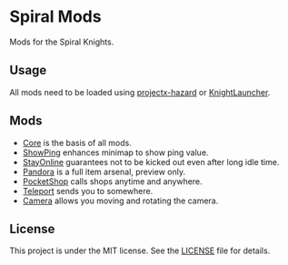 # Spiral Mods

Mods for the Spiral Knights.

## Usage

All mods need to be loaded using [projectx-hazard](https://github.com/spiralstudio/projectx-hazard) or [KnightLauncher](https://github.com/lucasluqui/KnightLauncher).

## Mods

- [Core](core) is the basis of all mods.
- [ShowPing](showping) enhances minimap to show ping value.
- [StayOnline](stayonline) guarantees not to be kicked out even after long idle time.
- [Pandora](pandora) is a full item arsenal, preview only.
- [PocketShop](pocketshop) calls shops anytime and anywhere.
- [Teleport](teleport) sends you to somewhere.
- [Camera](camera) allows you moving and rotating the camera.

## License

This project is under the MIT license. See the [LICENSE](LICENSE) file for details.